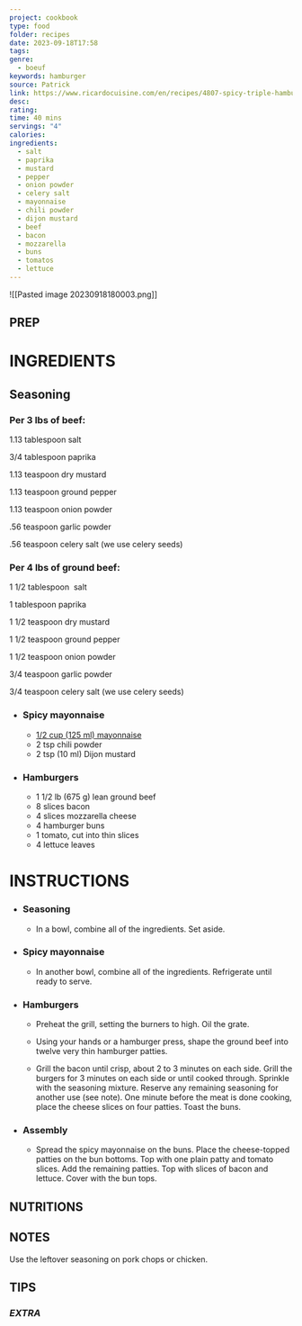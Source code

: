 ```yaml
---
project: cookbook
type: food
folder: recipes
date: 2023-09-18T17:58
tags: 
genre:
  - boeuf
keywords: hamburger
source: Patrick
link: https://www.ricardocuisine.com/en/recipes/4807-spicy-triple-hamburgers
desc: 
rating: 
time: 40 mins
servings: "4"
calories: 
ingredients:
  - salt
  - paprika
  - mustard
  - pepper
  - onion powder
  - celery salt
  - mayonnaise
  - chili powder
  - dijon mustard
  - beef
  - bacon
  - mozzarella
  - buns
  - tomatos
  - lettuce
---
```


![[Pasted image 20230918180003.png]]

## PREP


# INGREDIENTS

## Seasoning

### **Per 3 lbs of beef**:

1.13 tablespoon salt

3/4 tablespoon paprika

1.13 teaspoon dry mustard

1.13 teaspoon ground pepper

1.13 teaspoon onion powder

.56 teaspoon garlic powder

.56 teaspoon celery salt (we use celery seeds)

  

### **Per 4 lbs of ground beef:**

1 1/2 tablespoon  salt

1 tablespoon paprika

1 1/2 teaspoon dry mustard

1 1/2 teaspoon ground pepper

1 1/2 teaspoon onion powder

3/4 teaspoon garlic powder

3/4 teaspoon celery salt (we use celery seeds)


- ### Spicy mayonnaise
    
    - [1/2 cup (125 ml) mayonnaise](https://www.ricardocuisine.com/en/recipes/7165-homemade-mayonnaise)
    - 2 tsp chili powder
    - 2 tsp (10 ml) Dijon mustard
- ### Hamburgers
    
    - 1 1/2 lb (675 g) lean ground beef
    - 8 slices bacon  
    - 4 slices mozzarella cheese  
    - 4 hamburger buns  
    - 1 tomato, cut into thin slices  
    - 4 lettuce leaves


# INSTRUCTIONS

- ### Seasoning
    
    - In a bowl, combine all of the ingredients. Set aside.  


- ### Spicy mayonnaise
    
    - In another bowl, combine all of the ingredients. Refrigerate until ready to serve.
        
- ### Hamburgers
    
    - Preheat the grill, setting the burners to high. Oil the grate.
        
    - Using your hands or a hamburger press, shape the ground beef into twelve very thin hamburger patties.
        
    - Grill the bacon until crisp, about 2 to 3 minutes on each side. Grill the burgers for 3 minutes on each side or until cooked through. Sprinkle with the seasoning mixture. Reserve any remaining seasoning for another use (see note). One minute before the meat is done cooking, place the cheese slices on four patties. Toast the buns.


- ### Assembly
    
    - Spread the spicy mayonnaise on the buns. Place the cheese-topped patties on the bun bottoms. Top with one plain patty and tomato slices. Add the remaining patties. Top with slices of bacon and lettuce. Cover with the bun tops.

## NUTRITIONS



## NOTES

Use the leftover seasoning on pork chops or chicken.

## TIPS



### *EXTRA*



